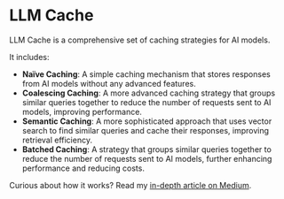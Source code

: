 # LLM Cache

LLM Cache is a comprehensive set of caching strategies for AI models.

It includes:
- **Naïve Caching**: A simple caching mechanism that stores responses from AI models without any advanced features.
- **Coalescing Caching**: A more advanced caching strategy that groups similar queries together to reduce the number of requests sent to AI models, improving performance.
- **Semantic Caching**: A more sophisticated approach that uses vector search to find similar queries and cache their responses, improving retrieval efficiency.
- **Batched Caching**: A strategy that groups similar queries together to reduce the number of requests sent to AI models, further enhancing performance and reducing costs.

Curious about how it works? Read my [in-depth article on Medium](https://medium.com/@TomasZezula/llm-caching-strategies-from-na%C3%AFve-to-semantic-and-batched-6b5816e7488a).

